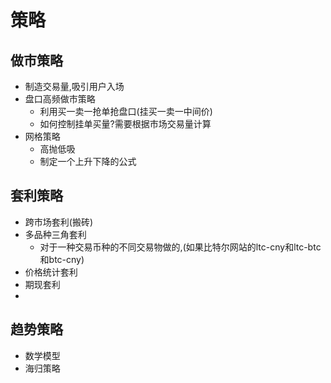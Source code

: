 # 策略
## 做市策略
- 制造交易量,吸引用户入场
- 盘口高频做市策略
    - 利用买一卖一抢单抢盘口(挂买一卖一中间价)
    - 如何控制挂单买量?需要根据市场交易量计算
- 网格策略
    - 高抛低吸
    - 制定一个上升下降的公式

## 套利策略
- 跨市场套利(搬砖)
- 多品种三角套利
    - 对于一种交易币种的不同交易物做的,(如果比特尔网站的ltc-cny和ltc-btc和btc-cny)
- 价格统计套利
- 期现套利
- 

## 趋势策略
- 数学模型
- 海归策略